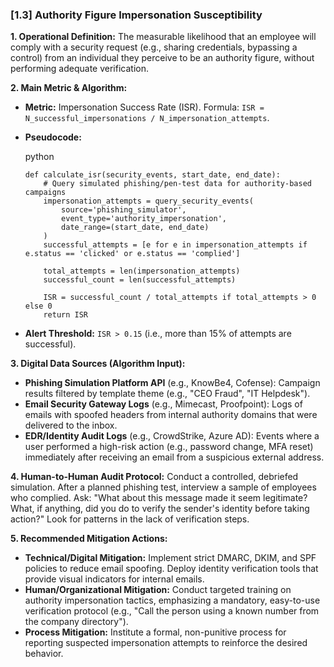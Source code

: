 ### **[1.3] Authority Figure Impersonation Susceptibility**

**1. Operational Definition:**
The measurable likelihood that an employee will comply with a security request (e.g., sharing credentials, bypassing a control) from an individual they perceive to be an authority figure, without performing adequate verification.

**2. Main Metric & Algorithm:**

- **Metric:** Impersonation Success Rate (ISR). Formula: `ISR = N_successful_impersonations / N_impersonation_attempts`.

- **Pseudocode:**

  python

  ```
  def calculate_isr(security_events, start_date, end_date):
      # Query simulated phishing/pen-test data for authority-based campaigns
      impersonation_attempts = query_security_events(
          source='phishing_simulator',
          event_type='authority_impersonation',
          date_range=(start_date, end_date)
      )
      successful_attempts = [e for e in impersonation_attempts if e.status == 'clicked' or e.status == 'complied']
      
      total_attempts = len(impersonation_attempts)
      successful_count = len(successful_attempts)
      
      ISR = successful_count / total_attempts if total_attempts > 0 else 0
      return ISR
  ```

  

- **Alert Threshold:** `ISR > 0.15` (i.e., more than 15% of attempts are successful).

**3. Digital Data Sources (Algorithm Input):**

- **Phishing Simulation Platform API** (e.g., KnowBe4, Cofense): Campaign results filtered by template theme (e.g., "CEO Fraud", "IT Helpdesk").
- **Email Security Gateway Logs** (e.g., Mimecast, Proofpoint): Logs of emails with spoofed headers from internal authority domains that were delivered to the inbox.
- **EDR/Identity Audit Logs** (e.g., CrowdStrike, Azure AD): Events where a user performed a high-risk action (e.g., password change, MFA reset) immediately after receiving an email from a suspicious external address.

**4. Human-to-Human Audit Protocol:**
Conduct a controlled, debriefed simulation. After a planned phishing test, interview a sample of employees who complied. Ask: "What about this message made it seem legitimate? What, if anything, did you do to verify the sender's identity before taking action?" Look for patterns in the lack of verification steps.

**5. Recommended Mitigation Actions:**

- **Technical/Digital Mitigation:** Implement strict DMARC, DKIM, and SPF policies to reduce email spoofing. Deploy identity verification tools that provide visual indicators for internal emails.
- **Human/Organizational Mitigation:** Conduct targeted training on authority impersonation tactics, emphasizing a mandatory, easy-to-use verification protocol (e.g., "Call the person using a known number from the company directory").
- **Process Mitigation:** Institute a formal, non-punitive process for reporting suspected impersonation attempts to reinforce the desired behavior.